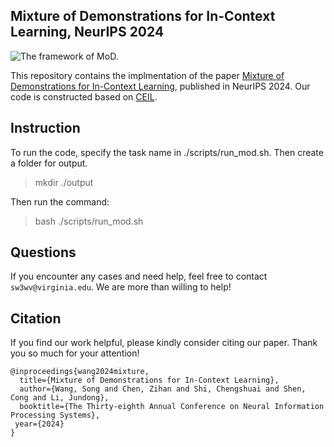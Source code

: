 ## Mixture of Demonstrations for In-Context Learning, NeurIPS 2024

![The framework of MoD.](framework.png)

This repository contains the implmentation of the paper [Mixture of Demonstrations for In-Context Learning](https://openreview.net/pdf?id=uqxSLoCw3K), published in NeurIPS 2024. Our code is constructed based on [CEIL](https://github.com/HKUNLP/icl-ceil).


## Instruction
To run the code, specify the task name in ./scripts/run_mod.sh. Then create a folder for output.

> mkdir ./output

Then run the command:

> bash ./scripts/run_mod.sh





## Questions

If you encounter any cases and need help, feel free to contact ```sw3wv@virginia.edu```. We are more than willing to help!

## Citation

If you find our work helpful, please kindly consider citing our paper. Thank you so much for your attention!
```
@inproceedings{wang2024mixture,
  title={Mixture of Demonstrations for In-Context Learning},
  author={Wang, Song and Chen, Zihan and Shi, Chengshuai and Shen, Cong and Li, Jundong},
  booktitle={The Thirty-eighth Annual Conference on Neural Information Processing Systems},
 year={2024}
}
```
